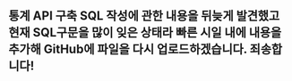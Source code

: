 ## 통계 API 구축 SQL 작성에 관한 내용을 뒤늦게 발견했고 현재 SQL구문을 많이 잊은 상태라 빠른 시일 내에 내용을 추가해 GitHub에 파일을 다시 업로드하겠습니다. 죄송합니다!
